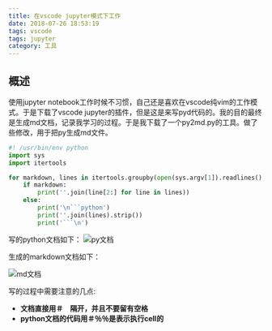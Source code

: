 ```yaml
---
title: 在vscode jupyter模式下工作
date: 2018-07-26 18:53:19
tags: vscode
tags: jupyter
category: 工具
---
```


## 概述
使用jupyter notebook工作时候不习惯，自己还是喜欢在vscode纯vim的工作模式。于是下载了vscode jupyter的插件，但是这是来写pyd代码的。我的目的最终是生成md文档，记录我学习的过程。于是我下载了一个py2md.py的工具。做了些修改，用于把py生成md文件。

```python
#! /usr/bin/env python
import sys
import itertools

for markdown, lines in itertools.groupby(open(sys.argv[1]).readlines(), key=lambda line: line.startswith('# ')):
    if markdown:
        print(''.join(line[2:] for line in lines))
    else:
        print('\n```python')
        print(''.join(lines).strip())
        print('```\n')
```

写的python文档如下：
![py文档](lxf-python-py.png)

生成的markdown文档如下：

![md文档](lxf-python-md.png)

写的过程中需要注意的几点:
- **文档直接用＃　隔开，并且不要留有空格**
- **python文档的代码用＃％％是表示执行cell的**